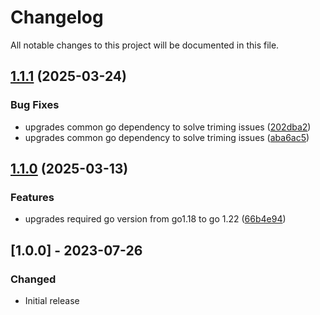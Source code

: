 # Changelog

All notable changes to this project will be documented in this file.

## [1.1.1](https://github.com/microsoft/kiota-serialization-multipart-go/compare/v1.1.0...v1.1.1) (2025-03-24)


### Bug Fixes

* upgrades common go dependency to solve triming issues ([202dba2](https://github.com/microsoft/kiota-serialization-multipart-go/commit/202dba266af41968af8d61306a436ec0fdc69b38))
* upgrades common go dependency to solve triming issues ([aba6ac5](https://github.com/microsoft/kiota-serialization-multipart-go/commit/aba6ac56bcdb6dd8715eb1c09b3c28c0530f4f4f))

## [1.1.0](https://github.com/microsoft/kiota-serialization-multipart-go/compare/v1.0.0...v1.1.0) (2025-03-13)


### Features

* upgrades required go version from go1.18 to go 1.22 ([66b4e94](https://github.com/microsoft/kiota-serialization-multipart-go/commit/66b4e94f0476a5ddc25d021d0d15128bb297f351))

## [1.0.0] - 2023-07-26

### Changed

- Initial release
